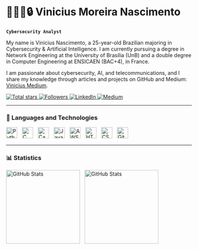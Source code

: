 # 🧑🏽‍💻🔒 Vinicius Moreira Nascimento

**`Cybersecurity Analyst`**

My name is Vinicius Nascimento, a 25-year-old Brazilian majoring in Cybersecurity & Artificial Intelligence. I am currently pursuing a degree in Network Engineering at the University of Brasília (UnB) and a double degree in Computer Engineering at ENSICAEN (BAC+4), in France.  

I am passionate about cybersecurity, AI, and telecommunications, and I share my knowledge through articles and projects on GitHub and Medium: [Vinicius Medium](https://medium.com/@viniciusg.mnas).


<p align="left">
    <a href="https://github.com/ViniciusGN?tab=repositories&sort=stargazers">
        <img 
            alt="Total stars" 
            title="Total stars on GitHub" 
            src="https://custom-icon-badges.demolab.com/github/stars/ViniciusGN?color=55960c&style=for-the-badge&labelColor=488207&logo=star&label=Stars"
        />
    </a>
    <a href="https://github.com/ViniciusGN?tab=followers">
        <img 
            alt="Followers" 
            title="Follow me on GitHub" 
            src="https://custom-icon-badges.demolab.com/github/followers/ViniciusGN?color=236ad3&labelColor=1155ba&style=for-the-badge&logo=github&label=Follow&logoColor=white"
        />
    </a>
    <a href="https://www.linkedin.com/in/vinicius-nascimento-0b54a6207/">
        <img 
            alt="LinkedIn" 
            title="Follow me on LinkedIn" 
            src="https://img.shields.io/badge/linkedin-%230077B5.svg?style=for-the-badge&logo=linkedin&logoColor=white">
    </a>
    <a href="https://medium.com/@viniciusg.mnas" target="_blank">
        <img
            alt="Medium"
            title="Follow me on Medium" 
            src="https://img.shields.io/badge/Medium-green?style=for-the-badge&logo=medium&logoColor=white"/>
    </a>
</p>

---

### 🤖 Languages and Technologies
<img 
    align="left" 
    alt="Python" 
    title="Python"
    width="30px" 
    style="padding-right: 10px;" 
    src="https://cdn.jsdelivr.net/gh/devicons/devicon@latest/icons/python/python-original.svg" 
/>
<img 
    align="left" 
    alt="C" 
    title="C"
    width="30px" 
    style="padding-right: 10px;"
    src="https://cdn.jsdelivr.net/gh/devicons/devicon@latest/icons/c/c-original.svg"
/>
<img
    align="left" 
    alt="C++"
    title="C++" 
    width="30px" 
    style="padding-right: 10px;"
    src="https://cdn.jsdelivr.net/gh/devicons/devicon@latest/icons/cplusplus/cplusplus-original.svg" />
<img
    align="left" 
    alt="Java"
    title="Java" 
    width="30px" 
    style="padding-right: 10px;"
    src="https://cdn.jsdelivr.net/gh/devicons/devicon@latest/icons/java/java-original-wordmark.svg"
/>
<img
    align="left" 
    alt="AWS"
    title="AWS" 
    width="30px" 
    style="padding-right: 10px;"
    src="https://cdn.jsdelivr.net/gh/devicons/devicon@latest/icons/amazonwebservices/amazonwebservices-original-wordmark.svg"
/>
<img 
    align="left" 
    alt="HTML"
    title="HTML" 
    width="30px" 
    style="padding-right: 10px;" 
    src="https://cdn.jsdelivr.net/gh/devicons/devicon@latest/icons/html5/html5-original.svg" 
/>
<img 
    align="left" 
    alt="CSS" 
    title="CSS"
    width="30px" 
    style="padding-right: 10px;" 
    src="https://cdn.jsdelivr.net/gh/devicons/devicon@latest/icons/css3/css3-original.svg" 
/>
<img 
    align="left" 
    alt="Git" 
    title="Git"
    width="30px" 
    style="padding-right: 10px;" 
    src="https://cdn.jsdelivr.net/gh/devicons/devicon@latest/icons/git/git-original.svg" 
/>
<br/>
<br/>

---

### 📊 Statistics

<p>
  <img 
    align="left" 
    alt="GitHub Stats" 
    height="200" 
    style="padding-right: 10px;" 
    src="https://github-readme-stats.vercel.app/api?username=ViniciusGN&show_icons=true&theme=tokyonight&include_all_commits=true&locale=en" 
  />

<img 
      align="left" 
      alt="GitHub Stats" 
      height="200" 
      src="https://github-readme-stats.vercel.app/api/top-langs/?username=ViniciusGN&theme=tokyonight&layout=compact&custom_title=Technologies&langs_count=10" 
  />
</p>

